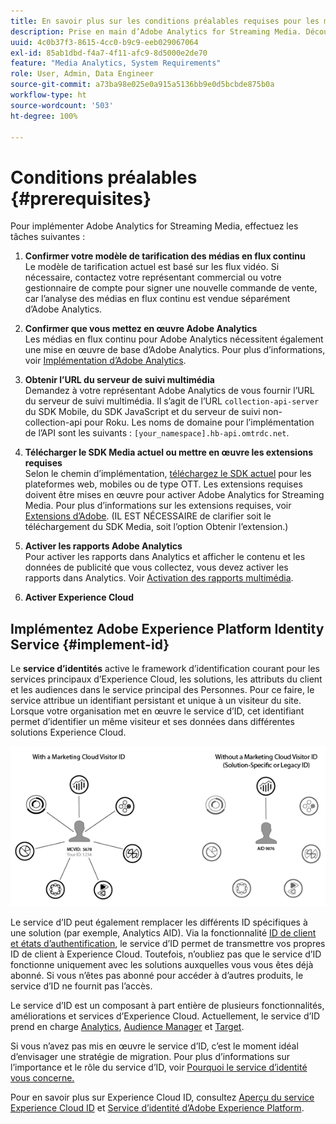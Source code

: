 ```yaml
---
title: En savoir plus sur les conditions préalables requises pour les médias en flux continu.
description: Prise en main d’Adobe Analytics for Streaming Media. Découvrez ce dont vous avez besoin pour implémenter Adobe Analytics for Streaming Media.
uuid: 4c0b37f3-8615-4cc0-b9c9-eeb029067064
exl-id: 85ab1dbd-f4a7-4f11-afc9-8d5000e2de70
feature: "Media Analytics, System Requirements"
role: User, Admin, Data Engineer
source-git-commit: a73ba98e025e0a915a5136bb9e0d5bcbde875b0a
workflow-type: ht
source-wordcount: '503'
ht-degree: 100%

---
```


# Conditions préalables {#prerequisites}

Pour implémenter Adobe Analytics for Streaming Media, effectuez les tâches suivantes :

1. **Confirmer votre modèle de tarification des médias en flux continu**<br>
Le modèle de tarification actuel est basé sur les flux vidéo. Si nécessaire, contactez votre représentant commercial ou votre gestionnaire de compte pour signer une nouvelle commande de vente, car l’analyse des médias en flux continu est vendue séparément d’Adobe Analytics.

1. **Confirmer que vous mettez en œuvre Adobe Analytics**<br>
Les médias en flux continu pour Adobe Analytics nécessitent également une mise en œuvre de base d’Adobe Analytics. Pour plus d’informations, voir [Implémentation d’Adobe Analytics](https://experienceleague.adobe.com/docs/analytics/implementation/home.html?lang=fr).

1. **Obtenir l’URL du serveur de suivi multimédia**<br>
Demandez à votre représentant Adobe Analytics de vous fournir l’URL du serveur de suivi multimédia. Il s’agit de 
l’URL `collection-api-server` du SDK Mobile, du SDK JavaScript et du serveur de suivi non-collection-api pour Roku. Les noms de domaine pour l’implémentation de l’API sont les suivants : `[your_namespace].hb-api.omtrdc.net`.

1. **Télécharger le SDK Media actuel ou mettre en œuvre les extensions requises**<br>
Selon le chemin d’implémentation, [téléchargez le SDK actuel](download-sdks.md) pour les plateformes web, mobiles ou de type OTT. Les extensions requises doivent être mises en œuvre pour activer Adobe Analytics for Streaming Media. Pour plus d’informations sur les extensions requises, voir [Extensions d’Adobe](download-sdks.md#media-extension). (IL EST NÉCESSAIRE de clarifier soit le téléchargement du SDK Media, soit l’option Obtenir l’extension.)

1. **Activer les rapports Adobe Analytics**<br>
Pour activer les rapports dans Analytics et afficher le contenu et les données de publicité que vous collectez, vous devez activer les rapports dans Analytics. Voir [Activation des rapports multimédia](/help/reporting/media-reports-enable.md).

1. **Activer Experience Cloud**<br>


## Implémentez Adobe Experience Platform Identity Service {#implement-id}

Le **service d’identités** active le framework d’identification courant pour les services principaux d’Experience Cloud, les solutions, les attributs du client et les audiences dans le service principal des Personnes. Pour ce faire, le service attribue un identifiant persistant et unique à un visiteur du site. Lorsque votre organisation met en œuvre le service d’ID, cet identifiant permet d’identifier un même visiteur et ses données dans différentes solutions Experience Cloud.

![Graphique du service d’ID](assets/mc_id_service_graphic.png)

Le service d’ID peut également remplacer les différents ID spécifiques à une solution (par exemple, Analytics AID). Via la fonctionnalité [ID de client et états d’authentification](https://experienceleague.adobe.com/docs/id-service/using/reference/authenticated-state.html?lang=fr), le service d’ID permet de transmettre vos propres ID de client à Experience Cloud. Toutefois, n’oubliez pas que le service d’ID fonctionne uniquement avec les solutions auxquelles vous vous êtes déjà abonné. Si vous n’êtes pas abonné pour accéder à d’autres produits, le service d’ID ne fournit pas l’accès.

Le service d’ID est un composant à part entière de plusieurs fonctionnalités, améliorations et services d’Experience Cloud. Actuellement, le service d’ID prend en charge [Analytics](https://www.adobe.com/fr/marketing-cloud/web-analytics.html), [Audience Manager](https://www.adobe.com/fr/marketing-cloud/data-management-platform.html) et [Target](https://www.adobe.com/fr/marketing-cloud/testing-targeting.html).

Si vous n’avez pas mis en œuvre le service d’ID, c’est le moment idéal d’envisager une stratégie de migration. Pour plus d’informations sur l’importance et le rôle du service d’ID, voir [Pourquoi le service d’identité vous concerne.](https://theblog.adobe.com/why-new-adobe-marketing-cloud-id-service-should-be-on-your-radar/)

Pour en savoir plus sur Experience Cloud ID, consultez [Aperçu du service Experience Cloud ID](https://experienceleague.adobe.com/docs/id-service/using/intro/overview.html?lang=fr) et [Service d’identité d’Adobe Experience Platform](https://experienceleague.adobe.com/docs/id-service/using/home.html?lang=fr).
